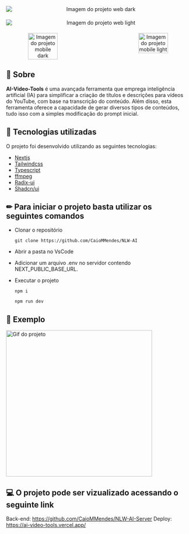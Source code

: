 
<div align="center" style="justify-content:center; display:flex; flex-direction:column; gap:20px">
<img  title="Imagem do projeto web dark" src="https://cdn.discordapp.com/attachments/1124406159328170034/1155979540435304458/image.png" alt="Imagem do projeto web dark"  />
<img  title="Imagem do projeto web light" src="https://cdn.discordapp.com/attachments/1124406159328170034/1155979701056188486/image.png" alt="Imagem do projeto web light"  />

<div style="display:flex; justify-content:space-between; ">
<img width="40%" title="Imagem do projeto mobile dark" src="https://cdn.discordapp.com/attachments/1124406159328170034/1155979871428808714/image.png" alt="Imagem do projeto mobile dark"  />
<img width="40%"  title="Imagem do projeto mobile light" src="https://cdn.discordapp.com/attachments/1124406159328170034/1155979936901902479/image.png" alt="Imagem do projeto mobile light"  />
</div>

</div>

## 📌 Sobre

**AI-Video-Tools** é uma avançada ferramenta que emprega inteligência artificial (IA) para simplificar a criação de títulos e descrições para vídeos do YouTube, com base na transcrição do conteúdo. Além disso, esta ferramenta oferece a capacidade de gerar diversos tipos de conteúdos, tudo isso com a simples modificação do prompt inicial.

## 🚀 Tecnologias utilizadas

O projeto foi desenvolvido utilizando as seguintes tecnologias:

- [Nextjs](https://nextjs.org/)
- [Tailwindcss](https://tailwindcss.com/)
- [Typescript](https://www.typescriptlang.org/)
- [ffmpeg](https://ffmpegwasm.netlify.app/)
- [Radix-ui](https://www.radix-ui.com/)
- [Shadcn/ui](https://ui.shadcn.com/)

## ✏ Para iniciar o projeto basta utilizar os seguintes comandos

- Clonar o repositório

    <pre><code>git clone https://github.com/CaioMMendes/NLW-AI</code></pre>

- Abrir a pasta no VsCode
- Adicionar um arquivo .env no servidor contendo NEXT_PUBLIC_BASE_URL.
  
- Executar o projeto
    <pre><code>npm i</code></pre>
    <pre><code>npm run dev </code></pre>

## 📆  Exemplo

<img   src="https://cdn.discordapp.com/attachments/1124406159328170034/1155983182534033499/Design_sem_nome_4.gif" alt="Gif do projeto" height="400" width="400" title='Exemplo do projeto' />

## 💻 O projeto pode ser vizualizado acessando o seguinte link

Back-end: <https://github.com/CaioMMendes/NLW-AI-Server>
Deploy: <https://ai-video-tools.vercel.app/>
